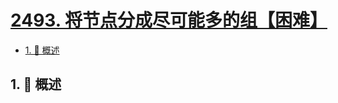 # [2493. 将节点分成尽可能多的组【困难】](https://github.com/tnotesjs/TNotes.leetcode/tree/main/notes/2493.%20%E5%B0%86%E8%8A%82%E7%82%B9%E5%88%86%E6%88%90%E5%B0%BD%E5%8F%AF%E8%83%BD%E5%A4%9A%E7%9A%84%E7%BB%84%E3%80%90%E5%9B%B0%E9%9A%BE%E3%80%91)

<!-- region:toc -->

- [1. 📝 概述](#1--概述)

<!-- endregion:toc -->

## 1. 📝 概述
